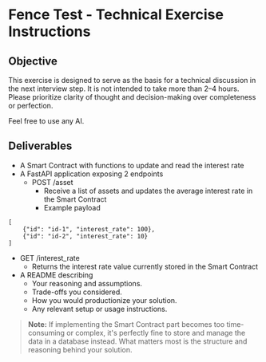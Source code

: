 # Fence Test - Technical Exercise Instructions

## Objective
This exercise is designed to serve as the basis for a technical discussion in the next interview step. It is not intended to take more than 2–4 hours. Please prioritize clarity of thought and decision-making over completeness or perfection.

Feel free to use any AI.

## Deliverables
- A Smart Contract with functions to update and read the interest rate
- A FastAPI application exposing 2 endpoints
  - POST /asset
    - Receive a list of assets and updates the average interest rate in the Smart Contract
    - Example payload
```
[
	{"id": "id-1", "interest_rate": 100},
	{"id": "id-2", "interest_rate": 10}
]
```
  - GET /interest_rate
    - Returns the interest rate value currently stored in the Smart Contract
- A README describing
  - Your reasoning and assumptions.
  - Trade-offs you considered.
  - How you would productionize your solution.
  - Any relevant setup or usage instructions.

> **Note:** If implementing the Smart Contract part becomes too time-consuming or complex, it's perfectly fine to store and manage the data in a database instead. What matters most is the structure and reasoning behind your solution.
